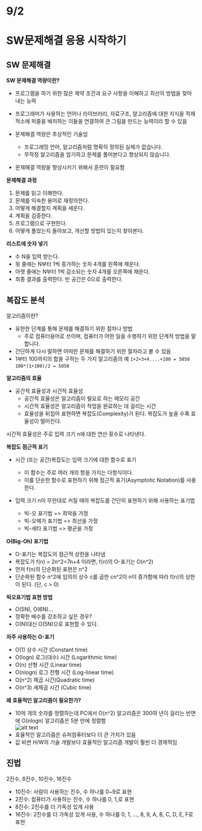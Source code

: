 # 9/2

# SW문제해결 응용 시작하기

## SW 문제해결

**SW 문제해결 역량이란?**

- 프로그램을 하기 위한 많은 제약 조건과 요구 사항을 이해하고 최선의 방법을 찾아내는 능력

- 프로그래머가 사용하는 언어나 라이브러리, 자료구조, 알고리즘에 대한 지식을 적재적소에 퍼즐을 배치하는 이들을 연결하여 큰 그림을 만드는 능력이라 할 수 있음

- 문제해결 역량은 추상적인 기술임
  - 프로그래밍 언어, 알고리즘처럼 명확히 정의된 실체가 없습니다.
  - 무작정 알고리즘을 암기하고 문제를 풀어본다고 향상되지 않습니다.

- 문제해결 역량을 향상시키기 위해서 훈련이 필요함

**문제해결 과정**

1. 문제를 읽고 이해한다.
2. 문제를 익숙한 용어로 재정의한다.
3. 어떻게 해결할지 계획을 세운다.
4. 계획을 검증한다.
5. 프로그램으로 구현한다.
6. 어떻게 풀었는지 돌아보고, 개선할 방법이 있는지 찾아본다.

**리스트에 숫자 넣기**

- 수 N을 입력 받는다.
- 윗 줄에는 N부터 1씩 증가하는 숫자 4개를 왼쪽에 채운다.
- 아랫 줄에는 N부터 1씩 감소되는 숫자 4개를 오른쪽에 채운다.
- 최종 결과를 출력한다. 빈 공간은 0으로 출력한다.

## 복잡도 분석

알고리즘이란?

- 유한한 단계를 통해 문제를 해결하기 위한 절차나 방법
  - 주로 컴퓨터용어로 쓰이며, 컴퓨터가 어떤 일을 수행하기 위한 단계적 방법을 말합니다.
- 간단하게 다시 말하면 어떠한 문제를 해결하기 위한 절차라고 볼 수 있음
- 1부터 100까지의 합을 구하는 두 가지 알고리즘의 예
`1+2+3+4....+100 = 5050`
`100*(1+100)/2 = 5050`

**알고리즘의 효율**

- 공간적 효율성과 시간적 효율성
  - 공간적 효율성은 알고리즘이 필요로 하는 메모리 공간
  - 시간적 효율성은 알고리즘이 작업을 완료하는 데 걸리는 시간
  - 효율성을 뒤집어 표현하면 복잡도(Complexity)가 된다. 복잡도가 높을 수록 효율성이 떨어진다.

시간적 효율성은 주로 입력 크기 n에 대한 연산 횟수로 나타낸다.

**복잡도 점근적 표기**

- 시간 (또는 공간)복잡도는 입력 크기에 대한 함수로 표기
  - 이 함수는 주로 여러 개의 항을 가지는 다항식이다.
  - 이를 단순한 함수로 표현하기 위해 점근적 표기(Asymptotic Notation)를 사용한다.

- 입력 크기 n이 무한대로 커질 때의 복잡도를 간단히 표현하기 위해 사용하는 표기법
  - 빅-오 표기법 => 최악을 가정
  - 빅-오메가 표기법 => 최선을 가정
  - 빅-세타 표기법 => 평균을 가정

**O(Big-Oh) 표기법**

- O-표기는 복잡도의 점근적 상한을 나타냄
- 복잡도가 f(n) = 2n^2=7n+4 이라면, f(n)의 O-표기는 O(n^2)
- 먼저 f(n)의 단순화된 표현은 n^2
- 단순화된 함수 n^2에 임의의 상수 c를 곱한 cn^2이 n이 증가함에 따라 f(n)의 상한이 된다. (단, c > 0)

**빅오표기법 표현 방법**

- O(5N), O(6N)...
- 정확한 배수를 강조하고 싶은 경우?
- O(N)대신 O(5N)으로 표현할 수 있다.

**자주 사용하는 O-표기**

- O(1) 상수 시간 (Constant time)
- O(logn) 로그(대수) 시간 (Logarithmic time)
- O(n) 선형 시간 (Linear time)
- O(nlogn) 로그 전형 시간 (Log-linear time)
- O(n^2) 제곱 시간(Quadratic time)
- O(n^3) 세제곱 시간 (Cubic time)

**왜 효율적인 알고리즘이 필요한가?**

- 10억 개의 숫자를 정렬하는데 PC에서 O(n^2) 알고리즘은 300여 년이 걸리는 반면에 O(nlogn) 알고리즘은 5분 만에 정렬함\
![alt text](<images/스크린샷 2025-09-02 100844.png>)
- 효율적인 알고리즘은 슈퍼컴퓨터보다 더 큰 가치가 있음
- 값 비싼 H/W의 기술 개발보다 효율적인 알고리즘 개발이 훨씬 더 경제적임

## 진법

2진수, 8진수, 10진수, 16진수

- 10진수: 사람이 사용하는 진수, 수 하나를 0~9로 표현
- 2진수: 컴퓨터가 사용하는 진수, 수 하나를 0, 1,로 표현
- 8진수: 2진수를 더 가독성 있게 사용
- 16진수: 2진수를 더 가독성 있게 사용, 수 하나를 0, 1, ..., 8, 9, A, B, C, D, E, F로 표현
